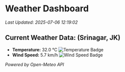 
# Weather Dashboard

_Last Updated: 2025-07-06 12:19:02_

## Current Weather Data: (Srinagar, JK)
- **Temperature:** 32.0 °C ![Temperature Badge](https://img.shields.io/badge/Temperature-High%20Temp-orange)
- **Wind Speed:** 5.7 km/h ![Wind Speed Badge](https://img.shields.io/badge/Wind%20Speed-Light%20Wind-blue)

*Powered by Open-Meteo API*
